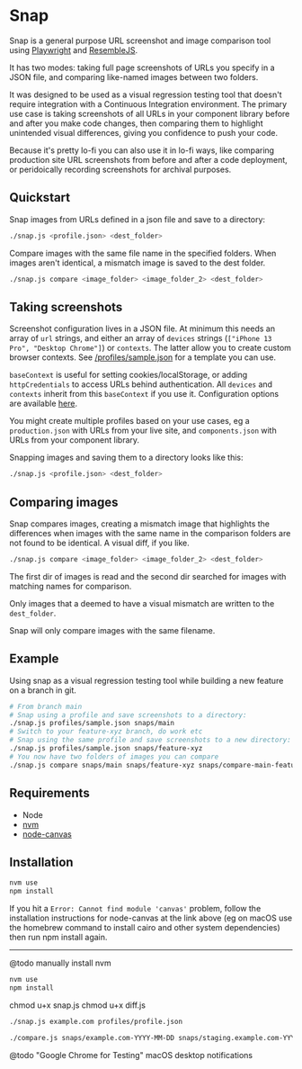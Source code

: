 # Snap

Snap is a general purpose URL screenshot and image comparison tool using [Playwright]() and [ResembleJS]().

It has two modes: taking full page screenshots of URLs you specify in a JSON file, and comparing like-named images between two folders.

It was designed to be used as a visual regression testing tool that doesn't require integration with a Continuous Integration environment. The primary use case is taking screenshots of all URLs in your component library before and after you make code changes, then comparing them to highlight unintended visual differences, giving you confidence to push your code.

Because it's pretty lo-fi you can also use it in lo-fi ways, like comparing production site URL screenshots from before and after a code deployment, or peridoically recording screenshots for archival purposes.

## Quickstart

Snap images from URLs defined in a json file and save to a directory:

```bash
./snap.js <profile.json> <dest_folder>
```

Compare images with the same file name in the specified folders. When images aren't identical, a mismatch image is saved to the dest folder.

```bash
./snap.js compare <image_folder> <image_folder_2> <dest_folder>
```

## Taking screenshots

Screenshot configuration lives in a JSON file. At minimum this needs an array of `url` strings, and either an array of `devices` strings (`["iPhone 13 Pro", "Desktop Chrome"]`) or `contexts`. The latter allow you to create custom browser contexts. See [/profiles/sample.json](https://github.com/dominicwhittle/snap/blob/main/profiles/sample.json) for a template you can use.

`baseContext` is useful for setting cookies/localStorage, or adding `httpCredentials` to access URLs behind authentication. All `devices` and `contexts` inherit from this `baseContext` if you use it. Configuration options are available [here](https://playwright.dev/docs/api/class-browser#browser-new-context).

You might create multiple profiles based on your use cases, eg a `production.json` with URLs from your live site, and `components.json` with URLs from your component library.

Snapping images and saving them to a directory looks like this:

```bash
./snap.js <profile.json> <dest_folder>
```

## Comparing images

Snap compares images, creating a mismatch image that highlights the differences when images with the same name in the comparison folders are not found to be identical. A visual diff, if you like.

```bash
./snap.js compare <image_folder> <image_folder_2> <dest_folder>
```

The first dir of images is read and the second dir searched for images with matching names for comparison.

Only images that a deemed to have a visual mismatch are written to the `dest_folder`.

Snap will only compare images with the same filename.

## Example

Using snap as a visual regression testing tool while building a new feature on a branch in git.

```bash
# From branch main
# Snap using a profile and save screenshots to a directory:
./snap.js profiles/sample.json snaps/main
# Switch to your feature-xyz branch, do work etc
# Snap using the same profile and save screenshots to a new directory:
./snap.js profiles/sample.json snaps/feature-xyz
# You now have two folders of images you can compare
./snap.js compare snaps/main snaps/feature-xyz snaps/compare-main-feature-xyz
```

## Requirements

- Node
- [nvm](https://github.com/nvm-sh/nvm)
- [node-canvas](https://github.com/Automattic/node-canvas)

## Installation

```bash
nvm use
npm install
```

If you hit a `Error: Cannot find module 'canvas'` problem, follow the installation instructions for node-canvas at the link above (eg on macOS use the homebrew command to install cairo and other system dependencies) then run npm install again.

---

@todo manually install nvm

```bash
nvm use
npm install
```

chmod u+x snap.js
chmod u+x diff.js

```bash
./snap.js example.com profiles/profile.json
```


```bash
./compare.js snaps/example.com-YYYY-MM-DD snaps/staging.example.com-YYYY-MM-DD
```

@todo "Google Chrome for Testing" macOS desktop notifications
